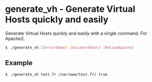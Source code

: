 # generate_vh - Generate Virtual Hosts quickly and easily

Generate Virtual Hosts quickly and easily with a single command.
For Apache2.

```sh
$ ./generate_vh [ServerName] [DocumentRoot] [ReloadApache]
```

## Example

```sh
$ ./generate_vh test.fr /var/www/test.fr/ true
```
